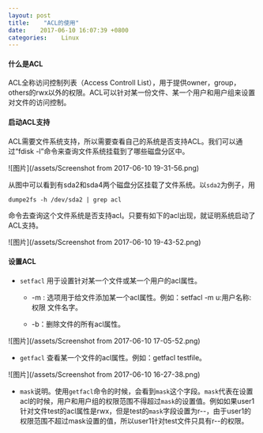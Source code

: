 ```yaml
---
layout: post
title:    "ACL的使用"
date:    2017-06-10 16:07:39 +0800
categories:    Linux
---
```


#### **什么是ACL**

ACL全称访问控制列表（Access Controll List），用于提供owner，group，others的rwx以外的权限。ACL可以针对某一份文件、某一个用户和用户组来设置对文件的访问控制。

#### **启动ACL支持**

 ACL需要文件系统支持，所以需要查看自己的系统是否支持ACL。我们可以通过“fdisk -l”命令来查询文件系统挂载到了哪些磁盘分区中。<br>

![图片](/assets/Screenshot from 2017-06-10 19-31-56.png)

从图中可以看到有sda2和sda4两个磁盘分区挂载了文件系统。以`sda2`为例子，用

`dumpe2fs -h /dev/sda2 | grep acl`
	
命令去查询这个文件系统是否支持acl。只要有如下的acl出现，就证明系统启动了ACL支持。

![图片](/assets/Screenshot from 2017-06-10 19-43-52.png)


#### **设置ACL**

* `setfacl` 用于设置针对某一个文件或某一个用户的acl属性。

    * -m : 选项用于给文件添加某一个acl属性。例如：setfacl -m u:用户名称:权限 文件名字。
    
    * -b：删除文件的所有acl属性。
    
![图片](/assets/Screenshot from 2017-06-10 17-05-52.png)

* `getfacl` 查看某一个文件的acl属性。例如：getfacl testfile。

![图片](/assets/Screenshot from 2017-06-10 16-27-38.png)

* `mask`说明。使用`getfacl`命令的时候，会看到`mask`这个字段。`mask`代表在设置acl的时候，用户和用户组的权限范围不得超过`mask`的设置值。例如如果user1针对文件test的acl属性是rwx，但是test的`mask`字段设置为r--，由于user1的权限范围不超过mask设置的值，所以user1针对test文件只具有r--的权限。
